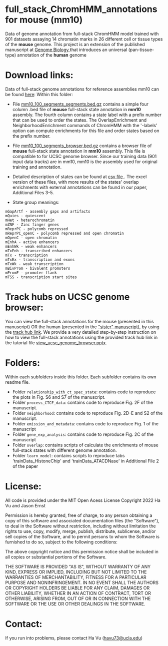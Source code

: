 
# full_stack_ChromHMM_annotations for mouse (mm10)
Data of genome annotation from full-stack ChromHMM model trained with 901 datasets assaying 14 chromatin marks in 26 different cell or tissue types of the **mouse** genome. This project is an extension of the published manuscript at <a href="https://genomebiology.biomedcentral.com/articles/10.1186/s13059-021-02572-z"> Genome Biology </a> that introduces an universal (pan-tissue-type) annotation of the **human** genome 
# Download links:
Data of full-stack genome annotations for reference assemblies mm10 can be found <a href="https://public.hoffman2.idre.ucla.edu/ernst/2K9RS/full_stack/full_stack_annotation_public_release/mm10/"> here</a>: 
Within this folder:
- File <a href="https://public.hoffman2.idre.ucla.edu/ernst/2K9RS//full_stack/full_stack_annotation_public_release/mm10/mm10_100_segments_segments.bed.gz">mm10_100_segments_segments.bed.gz</a> contains a simple four column .bed file of **mouse** full-stack state annotation in **mm10** assembly. The fourth column contains a state label with a prefix number that can be used to order the states. The OverlapEnrichment and NeighborhoodEnrichment commands of ChromHMM with the '-labels' option can compute enrichments for this file and order states based on the prefix number.
- File <a href="https://public.hoffman2.idre.ucla.edu/ernst/2K9RS//full_stack/full_stack_annotation_public_release/mm10/mm10_100_segments_browser.bed.gz">mm10_100_segments_browser.bed.gz</a> contains a browser file of **mouse** full-stack state annotation in **mm10** assembly. This file is compatible to for UCSC genome browser. Since our training data (901 input data tracks) are in mm10, mm10 is the assembly used for original training and annotation.

- Detailed description of states can be found at <a href="https://public.hoffman2.idre.ucla.edu/ernst/2K9RS//full_stack/full_stack_annotation_public_release/mm10/state_annotation_processed.tsv"> csv file </a>. The excel version of these files, with more results of the states' overlap enrichments with external annotations can be found in our paper, Additional Files 3-5.

- State group meanings:
```
mGapArtf - assembly gaps and artifacts
mQuies - quiescent
mHet - heterochromatin
mZNF - Zinc finger genes
mReprPC - polycomb repressed
mReprPC_openC - polycomb repressed and open chromatin
mOpenC - open chromatin
mEnhA - active enhancers
mEnhWk - weak enhancers
mTxEnh - transcribed enhancers
mTx - transcription
mTxEx - transcription and exons
mTxWk - weak transcription
mBivProm - bivalent promoters
mPromF - promoter flank
mTSS - transcription start sites
```

# Track hubs on UCSC genome browser:
You can view the full-stack annotations for the mouse (presented in this manuscript) OR the human (presented in the <a href="https://genomebiology.biomedcentral.com/articles/10.1186/s13059-021-02572-z"> "sister" manuscript</a>), by using the <a href="ttps://public.hoffman2.idre.ucla.edu/ernst/2K9RS//full_stack/full_stack_annotation_public_release/hub.txt"> track hub link</a>. We provide a very detailed step-by-step instruction on how to view the full-stack annotations using the provided track hub link in the tutorial file <a href="https://github.com/ernstlab/mouse_fullStack_annotations/blob/main/view_ucsc_genome_browser.pptx">view_ucsc_genome_browser.pptx</a>.

# Folders:
Within each subfolders inside this folder. Each subfolder contains its own readme file.  
- Folder ```relationship_with_ct_spec_state```: contains code to reproduce the plots in Fig. S6 and S7 of the manuscript.
- Folder ```process_CTCF_data```: contains code to reproduce Fig. 2F of the manuscript.
- Folder ```neighborhood```: contains code to reproduce Fig. 2D-E and S2 of the manuscript.
- Folder ```emission_and_metadata```: contains code to reproduce Fig. 1 of the manuscript
- Folder ```gene_exp_analysis```: contains code to reproduce Fig. 2C of the manuscript
- Folder ```overlap```: contains scripts of calculate the enrichments of mouse full-stack states with different genome annotation. 
- Folder ```learn_model```: contains scripts to reproduce tabs 'trainData_HistoneChip' and 'trainData_ATACDNase' in Additional File 2 of the paper

# License:
All code is provided under the MIT Open Acess License
Copyright 2022 Ha Vu and Jason Ernst

Permission is hereby granted, free of charge, to any person obtaining a copy of this software and associated documentation files (the "Software"), to deal in the Software without restriction, including without limitation the rights to use, copy, modify, merge, publish, distribute, sublicense, and/or sell copies of the Software, and to permit persons to whom the Software is furnished to do so, subject to the following conditions:

The above copyright notice and this permission notice shall be included in all copies or substantial portions of the Software.

THE SOFTWARE IS PROVIDED "AS IS", WITHOUT WARRANTY OF ANY KIND, EXPRESS OR IMPLIED, INCLUDING BUT NOT LIMITED TO THE WARRANTIES OF MERCHANTABILITY, FITNESS FOR A PARTICULAR PURPOSE AND NONINFRINGEMENT. IN NO EVENT SHALL THE AUTHORS OR COPYRIGHT HOLDERS BE LIABLE FOR ANY CLAIM, DAMAGES OR OTHER LIABILITY, WHETHER IN AN ACTION OF CONTRACT, TORT OR OTHERWISE, ARISING FROM, OUT OF OR IN CONNECTION WITH THE SOFTWARE OR THE USE OR OTHER DEALINGS IN THE SOFTWARE.

# Contact:
If you run into problems, please contact Ha Vu (havu73@ucla.edu) 
